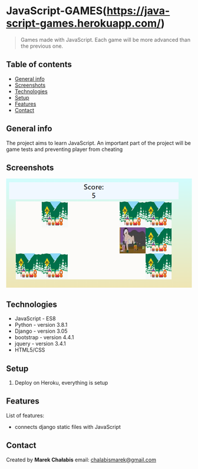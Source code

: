 # JavaScript-GAMES(https://java-script-games.herokuapp.com/)
> Games made with JavaScript. Each game will be more advanced than the previous one.

## Table of contents
* [General info](#general-info)
* [Screenshots](#screenshots)
* [Technologies](#technologies)
* [Setup](#setup)
* [Features](#features)
* [Contact](#contact)

## General info
  The project aims to learn JavaScript. An important part of the project will be game tests and preventing player from cheating

## Screenshots
![south_park](./img/south_park.PNG)

## Technologies
* JavaScript - ES8
* Python - version 3.8.1
* Django - version 3.05
* bootstrap - version 4.4.1
* jquery - version 3.4.1
* HTML5/CSS

## Setup
1. Deploy on Heroku, everything is setup

## Features
List of features:
* connects django static files with JavaScript

## Contact
Created by <b>Marek Chałabis</b> email: chalabismarek@gmail.com
